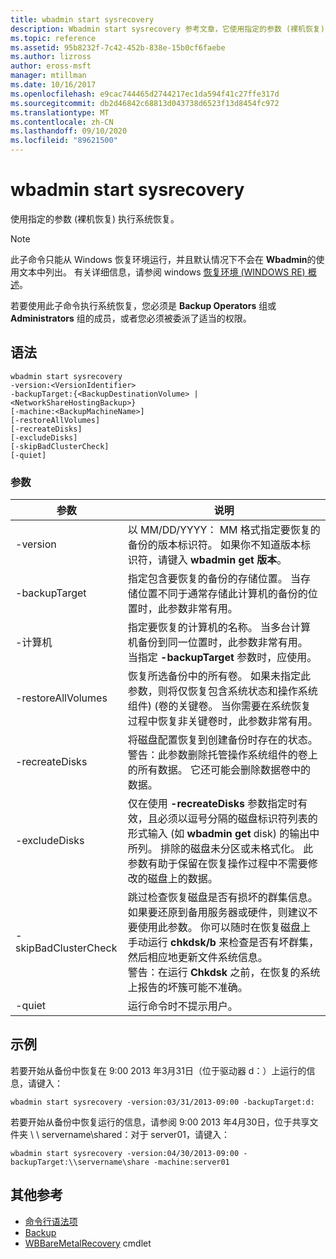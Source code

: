```yaml
---
title: wbadmin start sysrecovery
description: Wbadmin start sysrecovery 参考文章，它使用指定的参数 (裸机恢复) 执行系统恢复。
ms.topic: reference
ms.assetid: 95b8232f-7c42-452b-838e-15b0cf6faebe
ms.author: lizross
author: eross-msft
manager: mtillman
ms.date: 10/16/2017
ms.openlocfilehash: e9cac744465d2744217ec1da594f41c27ffe317d
ms.sourcegitcommit: db2d46842c68813d043738d6523f13d8454fc972
ms.translationtype: MT
ms.contentlocale: zh-CN
ms.lasthandoff: 09/10/2020
ms.locfileid: "89621500"
---
```

# <a name="wbadmin-start-sysrecovery"></a>wbadmin start sysrecovery



使用指定的参数 (裸机恢复) 执行系统恢复。

> [!NOTE]
> 此子命令只能从 Windows 恢复环境运行，并且默认情况下不会在 **Wbadmin**的使用文本中列出。 有关详细信息，请参阅 windows [恢复环境 (WINDOWS RE) 概述](/previous-versions/windows/it-pro/windows-8.1-and-8/hh825173(v=win.10))。

若要使用此子命令执行系统恢复，您必须是 **Backup Operators** 组或 **Administrators** 组的成员，或者您必须被委派了适当的权限。

## <a name="syntax"></a>语法

```
wbadmin start sysrecovery
-version:<VersionIdentifier>
-backupTarget:{<BackupDestinationVolume> | <NetworkShareHostingBackup>}
[-machine:<BackupMachineName>]
[-restoreAllVolumes]
[-recreateDisks]
[-excludeDisks]
[-skipBadClusterCheck]
[-quiet]
```

### <a name="parameters"></a>参数

|参数|说明|
|---------|-----------|
|-version|以 MM/DD/YYYY： MM 格式指定要恢复的备份的版本标识符。 如果你不知道版本标识符，请键入 **wbadmin get 版本**。|
|-backupTarget|指定包含要恢复的备份的存储位置。 当存储位置不同于通常存储此计算机的备份的位置时，此参数非常有用。|
|-计算机|指定要恢复的计算机的名称。 当多台计算机备份到同一位置时，此参数非常有用。 当指定 **-backupTarget** 参数时，应使用。|
|-restoreAllVolumes|恢复所选备份中的所有卷。 如果未指定此参数，则将仅恢复包含系统状态和操作系统组件)  (卷的关键卷。 当你需要在系统恢复过程中恢复非关键卷时，此参数非常有用。|
|-recreateDisks|将磁盘配置恢复到创建备份时存在的状态。</br>警告：此参数删除托管操作系统组件的卷上的所有数据。 它还可能会删除数据卷中的数据。|
|-excludeDisks|仅在使用 **-recreateDisks** 参数指定时有效，且必须以逗号分隔的磁盘标识符列表的形式输入 (如 **wbadmin get** disk) 的输出中所列。 排除的磁盘未分区或未格式化。 此参数有助于保留在恢复操作过程中不需要修改的磁盘上的数据。|
|-skipBadClusterCheck|跳过检查恢复磁盘是否有损坏的群集信息。 如果要还原到备用服务器或硬件，则建议不要使用此参数。 你可以随时在恢复磁盘上手动运行 **chkdsk/b** 来检查是否有坏群集，然后相应地更新文件系统信息。</br>警告：在运行 **Chkdsk** 之前，在恢复的系统上报告的坏簇可能不准确。|
|-quiet|运行命令时不提示用户。|

## <a name="examples"></a>示例

若要开始从备份中恢复在 9:00 2013 年3月31日（位于驱动器 d：）上运行的信息，请键入：
```
wbadmin start sysrecovery -version:03/31/2013-09:00 -backupTarget:d:
```
若要开始从备份中恢复运行的信息，请参阅 9:00 2013 年4月30日，位于共享文件夹 \\ \\ servername\shared：对于 server01，请键入：
```
wbadmin start sysrecovery -version:04/30/2013-09:00 -backupTarget:\\servername\share -machine:server01
```

## <a name="additional-references"></a>其他参考

- [命令行语法项](command-line-syntax-key.md)
-   [Backup](wbadmin.md)
-   [WBBareMetalRecovery](/previous-versions/windows/it-pro/windows-8.1-and-8/hh825173(v=win.10)) cmdlet
